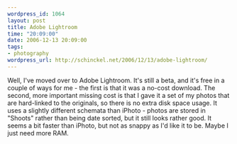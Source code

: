 ```yaml
--- 
wordpress_id: 1064
layout: post
title: Adobe Lightroom
time: "20:09:00"
date: 2006-12-13 20:09:00
tags: 
- photography
wordpress_url: http://schinckel.net/2006/12/13/adobe-lightroom/
---
```

Well, I've moved over to Adobe Lightroom. It's still a beta, and it's free in a couple of ways for me - the first is that it was a no-cost download. The second, more important missing cost is that I gave it a set of my photos that are hard-linked to the originals, so there is no extra disk space usage. It uses a slightly different schemata than iPhoto - photos are stored in "Shoots" rather than being date sorted, but it still looks rather good. It seems a bit faster than iPhoto, but not as snappy as I'd like it to be. Maybe I just need more RAM. 
